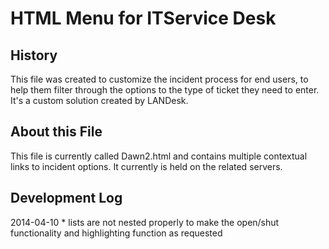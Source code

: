 HTML Menu for ITService Desk
==============

History
--------------

This file was created to customize the incident process for end users, to help them filter through the options to the type of ticket they need to enter. It's a custom solution created by LANDesk.

About this File
--------------

This file is currently called Dawn2.html and contains multiple contextual links to incident options. It currently is held on the related servers.

Development Log
--------------
2014-04-10
	* lists are not nested properly to make the open/shut functionality and highlighting function as requested	
